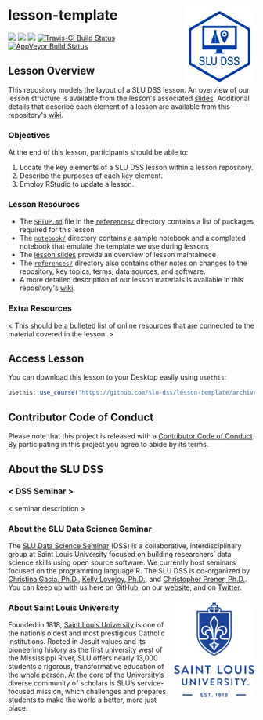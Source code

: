 # lesson-template <img src="/img/logo.png" align="right" />
[![](https://img.shields.io/badge/lesson%20status-under%20development-red.svg)](https://github.com/slu-dss/lesson-template/)
[![](https://img.shields.io/github/release/slu-dss/lesson-template.svg?label=version)](https://github.com/slu-dss/lesson-template/releases)
[![](https://img.shields.io/github/last-commit/slu-dss/lesson-template.svg)](https://github.com/slu-dss/lesson-template/commits/master)
[![Travis-CI Build Status](https://travis-ci.org/slu-dss/lesson-template.svg?branch=master)](https://travis-ci.org/slu-dss/lesson-template)
[![AppVeyor Build Status](https://ci.appveyor.com/api/projects/status/github/slu-dss/lesson-template?branch=master&svg=true)](https://ci.appveyor.com/project/chris-prener/lesson-template)

## Lesson Overview
This repository models the layout of a SLU DSS lesson. An overview of our lesson structure is available from the lesson's associated [slides](https://slu-dss.github.io/lesson-template/). Additional details that describe each element of a lesson are available from this repository's [wiki](https://github.com/slu-dss/lesson-template/wiki).

### Objectives
At the end of this lesson, participants should be able to:

1. Locate the key elements of a SLU DSS lesson within a lesson repository.
2. Describe the purposes of each key element.
3. Employ RStudio to update a lesson.

### Lesson Resources
* The [`SETUP.md`](/references/SETUP.md) file in the [`references/`](/references) directory contains a list of packages required for this lesson
* The [`notebook/`](/notebook) directory contains a sample notebook and a completed notebook that emulate the template we use during lessons
* The [lesson slides](https://slu-dss.github.io/lesson-template/) provide an overview of lesson maintainece
* The [`references/`](/references) directory also contains other notes on changes to the repository, key topics, terms, data sources, and software.
* A more detailed description of our lesson materials is available in this repository's [wiki](https://github.com/slu-dss/lesson-template/wiki).

### Extra Resources
< This should be a bulleted list of online resources that are connected to the material covered in the lesson. >

## Access Lesson
You can download this lesson to your Desktop easily using `usethis`:

```r
usethis::use_course("https://github.com/slu-dss/lesson-template/archive/master.zip")
```

## Contributor Code of Conduct
Please note that this project is released with a [Contributor Code of Conduct](CONDUCT.md). By participating in this project you agree to abide by its terms.

## About the SLU DSS
### < DSS Seminar >
< seminar description >

### About the SLU Data Science Seminar
The [SLU Data Science Seminar](https://slu-dss.githb.io) (DSS) is a collaborative, interdisciplinary group at Saint Louis University focused on building researchers’ data science skills using open source software. We currently host seminars focused on the programming language R. The SLU DSS is co-organized by [Christina Gacia, Ph.D.](mailto:christina.garcia@slu.edu), [Kelly Lovejoy, Ph.D.](mailto:kelly.lovejoy@slu.edu), and [Christopher Prener, Ph.D.](mailto:chris.prener@slu.edu}). You can keep up with us here on GitHub, on our [website](https://slu-dss.githb.io), and on [Twitter](https://twitter.com/SLUDSS).

### About Saint Louis University <img src="/img/sluLogo.png" align="right" />
Founded in 1818, [Saint Louis University](http://www.slu.edu) is one of the nation’s oldest and most prestigious Catholic institutions. Rooted in Jesuit values and its pioneering history as the first university west of the Mississippi River, SLU offers nearly 13,000 students a rigorous, transformative education of the whole person. At the core of the University’s diverse community of scholars is SLU’s service-focused mission, which challenges and prepares students to make the world a better, more just place.
